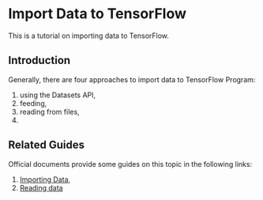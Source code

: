 # Import Data to TensorFlow

This is a tutorial on importing data to TensorFlow.

## Introduction

Generally, there are four approaches to import data to TensorFlow Program:

1. using the Datasets API,
2. feeding,
3. reading from files,
4.



## Related Guides

Official documents provide some guides on this topic in the following links:

1. [Importing Data](https://www.tensorflow.org/programmers_guide/datasets),
2. [Reading data](https://www.tensorflow.org/api_guides/python/reading_data)
